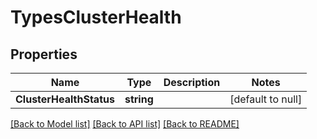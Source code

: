 # TypesClusterHealth

## Properties
Name | Type | Description | Notes
------------ | ------------- | ------------- | -------------
**ClusterHealthStatus** | **string** |  | [default to null]

[[Back to Model list]](../README.md#documentation-for-models) [[Back to API list]](../README.md#documentation-for-api-endpoints) [[Back to README]](../README.md)



